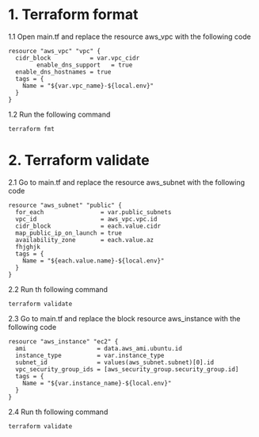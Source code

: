 # 1. Terraform format

1.1 Open main.tf and replace the resource aws_vpc with the following code
```
resource "aws_vpc" "vpc" {
  cidr_block           = var.vpc_cidr
        enable_dns_support   = true
  enable_dns_hostnames = true
  tags = {
    Name = "${var.vpc_name}-${local.env}"
  }
}
```

1.2 Run the following command
```
terraform fmt
```
# 2. Terraform validate
2.1 Go to main.tf and replace the resource aws_subnet with the following code
```
resource "aws_subnet" "public" {
  for_each                = var.public_subnets
  vpc_id                  = aws_vpc.vpc.id
  cidr_block              = each.value.cidr
  map_public_ip_on_launch = true
  availability_zone       = each.value.az
  fhjghjk
  tags = {
    Name = "${each.value.name}-${local.env}"
  }
}

```

2.2 Run th following command
```
terraform validate
```

2.3 Go to main.tf and replace the block resource aws_instance with the following code
```
resource "aws_instance" "ec2" {
  ami                    = data.aws_ami.ubuntu.id
  instance_type          = var.instance_type
  subnet_id              = values(aws_subnet.subnet)[0].id
  vpc_security_group_ids = [aws_security_group.security_group.id]
  tags = {
    Name = "${var.instance_name}-${local.env}"
  }
}
```

2.4 Run th following command
```
terraform validate
```